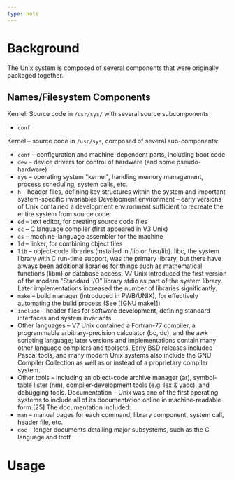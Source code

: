 ```yaml
---
type: note
---
```

# Background
The Unix system is composed of several components that were originally packaged together. 

## Names/Filesystem Components
Kernel: Source code in `/usr/sys/` with several source subcomponents
- `conf`

Kernel – source code in `/usr/sys`, composed of several sub-components:
- `conf` – configuration and machine-dependent parts, including boot code
- `dev` – device drivers for control of hardware (and some pseudo-hardware)
- `sys` – operating system "kernel", handling memory management, process scheduling, system calls, etc.
- `h` – header files, defining key structures within the system and important system-specific invariables
Development environment – early versions of Unix contained a development environment sufficient to recreate the entire system from source code:
- `ed` – text editor, for creating source code files
- `cc` – C language compiler (first appeared in V3 Unix)
- `as` – machine-language assembler for the machine
- `ld` – linker, for combining object files
- `lib` – object-code libraries (installed in /lib or /usr/lib). libc, the system library with C run-time support, was the primary library, but there have always been additional libraries for things such as mathematical functions (libm) or database access. V7 Unix introduced the first version of the modern "Standard I/O" library stdio as part of the system library. Later implementations increased the number of libraries significantly.
- `make` – build manager (introduced in PWB/UNIX), for effectively automating the build process (See [[GNU make]])
- `include` – header files for software development, defining standard interfaces and system invariants
- Other languages – V7 Unix contained a Fortran-77 compiler, a programmable arbitrary-precision calculator (bc, dc), and the awk scripting language; later versions and implementations contain many other language compilers and toolsets. Early BSD releases included Pascal tools, and many modern Unix systems also include the GNU Compiler Collection as well as or instead of a proprietary compiler system.
- Other tools – including an object-code archive manager (ar), symbol-table lister (nm), compiler-development tools (e.g. lex & yacc), and debugging tools.
Documentation – Unix was one of the first operating systems to include all of its documentation online in machine-readable form.[25] The documentation included:
- `man` – manual pages for each command, library component, system call, header file, etc.
- `doc` – longer documents detailing major subsystems, such as the C language and troff

# Usage